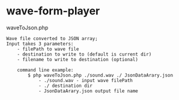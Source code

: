 wave-form-player
================

waveToJson.php

    Wave file converted to JSON array;
    Input takes 3 parameters:
        - filePath to wave file
        - destination to write to (default is current dir)
        - filename to write to destination (optional)

        command line example:
            $ php waveToJson.php ./sound.wav ./ JsonDataArary.json
                - ./sound.wav - input wave filePath
                - ./ destination dir
                - JsonDataArary.json output file name

